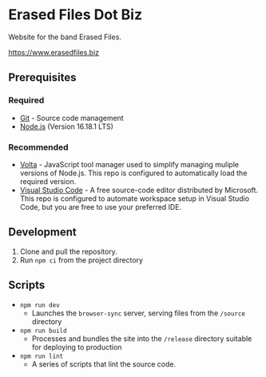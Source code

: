 # Erased Files Dot Biz

Website for the band Erased Files.

https://www.erasedfiles.biz

## Prerequisites

### Required

- [Git](https://git-scm.com/book/en/v2/Getting-Started-Installing-Git) - Source
  code management
- [Node.js](https://nodejs.org/) (Version 16.18.1 LTS)

### Recommended

- [Volta](https://volta.sh) - JavaScript tool manager used to simplify managing
  muliple versions of Node.js. This repo is configured to automatically load the
  required version.
- [Visual Studio Code](https://code.visualstudio.com) - A free source-code
  editor distributed by Microsoft. This repo is configured to automate workspace
  setup in Visual Studio Code, but you are free to use your preferred IDE.

## Development

1. Clone and pull the repository.
2. Run `npm ci` from the project directory

## Scripts

- `npm run dev`
  - Launches the `browser-sync` server, serving files from the `/source` directory
- `npm run build`
  - Processes and bundles the site into the `/release` directory suitable for
    deploying to production
- `npm run lint`
  - A series of scripts that lint the source code.
